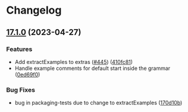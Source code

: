 # Changelog

## [17.1.0](https://github.com/ohmjs/ohm/compare/v17.0.4...v17.1.0) (2023-04-27)


### Features

* Add extractExamples to extras ([#445](https://github.com/ohmjs/ohm/issues/445)) ([410fc81](https://github.com/ohmjs/ohm/commit/410fc81a4ec76987415118cade5dc9c4ca724c7b))
* Handle example comments for default start inside the grammar ([0ed69f0](https://github.com/ohmjs/ohm/commit/0ed69f0eb6989793dc6263df20e2c80d9dbbe310))


### Bug Fixes

* bug in packaging-tests due to change to extractExamples ([170d10b](https://github.com/ohmjs/ohm/commit/170d10b7e7de563a198bfbac1236c1c3b2f2a2f6))
